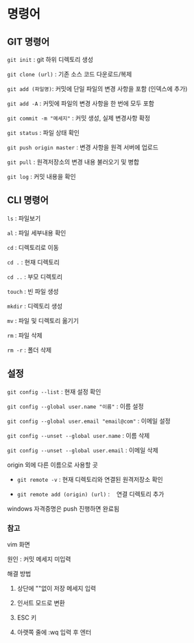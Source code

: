 # 명령어

## GIT 명령어

`git init` : git 하위 디렉토리 생성

`git clone (url)` : 기존 소스 코드 다운로드/복제

`git add (파일명)`: 커밋에 단일 파일의 변경 사항을 포함 (인덱스에 추가)

`git add -A` : 커밋에 파일의 변경 사항을 한 번에 모두 포함

`git commit -m "메세지"` : 커밋 생성, 실제 변경사항 확정

`git status` : 파일 상태 확인

`git push origin master` : 변경 사항을 원격 서버에 업로드

`git pull` : 원격저장소의 변경 내용 불러오기 및 병합

`git log` : 커밋 내용을 확인

## CLI 명령어

`ls` : 파일보기

`al` : 파일 세부내용 확인

`cd` : 디렉토리로 이동

`cd .` : 현재 디렉토리

`cd ..` : 부모 디렉토리

`touch` : 빈 파일 생성

`mkdir` : 디렉토리 생성

`mv` : 파일 및 디렉토리 옮기기

`rm` : 파일 삭제

`rm -r` : 폴더 삭제

## 설정

`git config --list` : 현재 설정 확인 

`git config --global user.name "이름"` : 이름 설정

`git config --global user.email "email@com"` : 이메일 설정

`git config --unset --global user.name` : 이름 삭제

`git config --unset --global user.email` : 이메일 삭제

origin 외에 다른 이름으로 사용할 곳

- `git remote -v` : 현재 디렉토리와 연결된 원격저장소 확인

- `git remote add (origin) (url)` :    연결 디렉토리 추가

windows 자격증명은 push 진행하면 완료됨

### 참고

vim 화면

원인 : 커밋 메세지 미입력

해결 방법

1. 상단에 ""없이 저장 메세지 입력

2. 인서트 모드로 변환

3. ESC 키

4. 아랫쪽 줄에 :wq 입력 후 엔터
